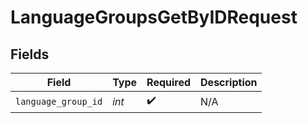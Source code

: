 # LanguageGroupsGetByIDRequest


## Fields

| Field               | Type                | Required            | Description         |
| ------------------- | ------------------- | ------------------- | ------------------- |
| `language_group_id` | *int*               | :heavy_check_mark:  | N/A                 |